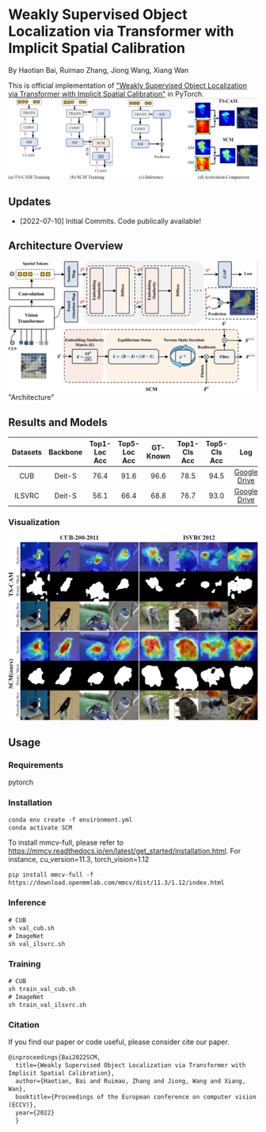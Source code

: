 # Weakly Supervised Object Localization via Transformer with Implicit Spatial Calibration
By Haotian Bai, Ruimao Zhang, Jiong Wang, Xiang Wan

This is official implementation of ["Weakly Supervised Object Localization via Transformer with Implicit Spatial Calibration"](https://github.com/164140757/SCM) in PyTorch.
![](./figures/Intro-min.png)


## Updates
- [2022-07-10] Initial Commits. Code publically available!


## Architecture Overview
![](./figures/Arch-min.png) "Architecture"
## Results and Models

| Datasets | Backbone | Top1-Loc Acc | Top5-Loc Acc | GT-Known | Top1-Cls Acc | Top5-Cls Acc | Log | Checkpoints |
| :---: | :---: | :---: | :---: | :---: | :---: | :---: | :---: | :---: |
| CUB      | Deit-S   |      76.4    |    91.6    |  96.6   |   78.5    |  94.5   |   [Google Drive](https://drive.google.com/file/d/1-Pcifaa6xNZvXG7RDD9uISZ8_XDmjVtP/view?usp=sharing)   |  [Google Drive](https://drive.google.com/drive/folders/1-FranLy5KSttCPK98ZY27TMXuriE9jkj?usp=sharing)     |
| ILSVRC   | Deit-S   |      56.1    |    66.4    |  68.8   |   76.7    |  93.0   |   [Google Drive](https://drive.google.com/file/d/1-fE8BZDvqMhjOllFyvPckELy0Jbo8A8u/view?usp=sharing)   |   [Google Drive](https://drive.google.com/drive/folders/1-HZBXo_AoK6W5gwRVh4LD8oyGDYrEc8z?usp=sharing)    |

### Visualization
![](./figures/comparison-min.png)
## Usage
### Requirements
pytorch

### Installation
```
conda env create -f environment.yml
conda activate SCM
```
To install mmcv-full, please refer to https://mmcv.readthedocs.io/en/latest/get_started/installation.html.
For instance, cu_version=11.3, torch_vision=1.12
```
pip install mmcv-full -f https://download.openmmlab.com/mmcv/dist/11.3/1.12/index.html
```

### Inference
```
# CUB
sh val_cub.sh
# ImageNet
sh val_ilsvrc.sh
```

### Training
```
# CUB
sh train_val_cub.sh
# ImageNet
sh train_val_ilsvrc.sh
```

### Citation
If you find our paper or code useful, please consider cite our paper.
```
@inproceedings{Bai2022SCM,
  title={Weakly Supervised Object Localization via Transformer with Implicit Spatial Calibration},
  author={Haotian, Bai and Ruimao, Zhang and Jiong, Wang and Xiang, Wan},
  booktitle={Proceedings of the European conference on computer vision (ECCV)},
  year={2022}
  }
```